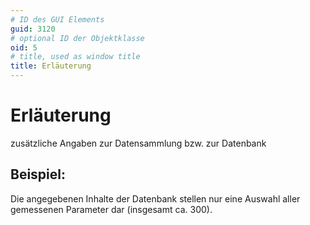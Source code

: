 ```yaml
---
# ID des GUI Elements
guid: 3120
# optional ID der Objektklasse
oid: 5
# title, used as window title
title: Erläuterung
---
```


# Erläuterung

zusätzliche Angaben zur Datensammlung bzw. zur Datenbank

## Beispiel:

Die angegebenen Inhalte der Datenbank stellen nur eine Auswahl aller gemessenen Parameter dar (insgesamt ca. 300).
